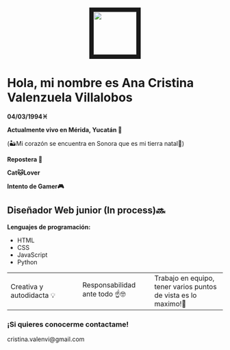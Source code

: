 
<p align="center">
<img src="https://scontent.fmid3-1.fna.fbcdn.net/v/t39.30808-6/434201252_2421482574719479_5442508712335058725_n.jpg?_nc_cat=106&ccb=1-7&_nc_sid=5f2048&_nc_ohc=lQVYkH2sEVIAb7vhkoj&_nc_ht=scontent.fmid3-1.fna&oh=00_AfCVtSThf3jpaKZbvE-DYQge1M5d992YLf5w0sEmofLYMg&oe=66250072" width="100" height="100" border="10"/>

</p>


<h1> Hola, mi nombre es Ana Cristina Valenzuela Villalobos </h1>


**04/03/1994♓**

**Actualmente vivo en Mérida, Yucatán 📌**

(🏜️Mi corazón se encuentra en Sonora que es mi tierra natal💖)

**Repostera 🍰**

**Cat🐱Lover**

**Intento de Gamer🎮**
  
<h2>Diseñador Web junior (In process)🔜</h2>

**Lenguajes de programación:**

- HTML
- CSS
- JavaScript
- Python



<table>
<tr>
<td width="33%"">
Creativa y autodidacta 💡
</td>
<td width="33%">
Responsabilidad ante todo ☝️🤓
</td>
<td width="33%">
Trabajo en equipo, tener varios puntos de vista es lo maximo!💪
</td>
</tr>
</table>


<h3>¡Si quieres conocerme contactame!</h3>
cristina.valenvi@gmail.com